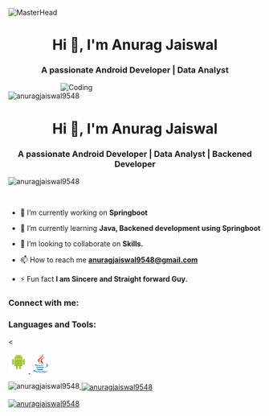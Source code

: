 ![MasterHead](https://1.bp.blogspot.com/-7A4WynwLsMw/XbBpCXG8fHI/AAAAAAAAMt4/uOa1bpLskYgrwGbllhSu2SDj_Mig8SXJQCLcBGAsYHQ/s1600/2000_600px.gif)
<h1 align="center">Hi 👋, I'm Anurag Jaiswal</h1>
<h3 align="center">A passionate Android Developer | Data Analyst</h3>
<img align="right" alt="Coding" width="400" src="https://cdn.dribbble.com/users/1162077/screenshots/3848914/programmer.gif">

<p align="left"> <img src="https://komarev.com/ghpvc/?username=anuragjaiswal9548&label=Profile%20views&color=0e75b6&style=flat" alt="anuragjaiswal9548" /> </p>

<h1 align="center">Hi 👋, I'm Anurag Jaiswal</h1>
<h3 align="center">A passionate Android Developer | Data Analyst  | Backened Developer</h3>

<p align="left"> <img src="https://komarev.com/ghpvc/?username=anuragjaiswal9548&label=Profile%20views&color=0e75b6&style=flat" alt="anuragjaiswal9548" /> </p>

<p align="left"> <a href="https://twitter.com/" target="blank"><img src="https://img.shields.io/twitter/follow/?logo=twitter&style=for-the-badge" alt="" /></a> </p>

- 🔭 I’m currently working on **Springboot**

- 🌱 I’m currently learning **Java,  Backened development using Springboot**

- 👯 I’m looking to collaborate on **Skills.**

- 📫 How to reach me **anuragjaiswal9548@gmail.com**

- ⚡ Fun fact **I am Sincere and Straight forward Guy.**

<h3 align="left">Connect with me:</h3>
<p align="left">
</p>

<h3 align="left">Languages and Tools:</h3>
< <p align="left"> <a href="https://developer.android.com" target="_blank" rel="noreferrer"> <img src="https://raw.githubusercontent.com/devicons/devicon/master/icons/android/android-original-wordmark.svg" alt="android" width="40" height="40"/> </a> <a href="https://www.java.com" target="_blank" rel="noreferrer"> <img src="https://raw.githubusercontent.com/devicons/devicon/master/icons/java/java-original.svg" alt="java" width="40" height="40"/> </a> <a href="https://developer.mozilla.org/en-US/docs/Web/JavaScript" target="_blank" rel="noreferrer"> <!--<img src="https://raw.githubusercontent.com/devicons/devicon/master/icons/javascript/javascript-original.svg" alt="javascript" width="40" height="40"/> </a> <a href="https://kotlinlang.org" target="_blank" rel="noreferrer"> <img src="https://www.vectorlogo.zone/logos/kotlinlang/kotlinlang-icon.svg" alt="kotlin" width="40" height="40"/> </a> <a href="https://www.mysql.com/" target="_blank" rel="noreferrer"> <img src="https://raw.githubusercontent.com/devicons/devicon/master/icons/mysql/mysql-original-wordmark.svg" alt="mysql" width="40" height="40"/> </a> <a href="https://pandas.pydata.org/" target="_blank" rel="noreferrer"> <img src="https://raw.githubusercontent.com/devicons/devicon/2ae2a900d2f041da66e950e4d48052658d850630/icons/pandas/pandas-original.svg" alt="pandas" width="40" height="40"/> </a> <a href="https://www.python.org" target="_blank" rel="noreferrer"> <img src="https://raw.githubusercontent.com/devicons/devicon/master/icons/python/python-original.svg" alt="python" width="40" height="40"/> </a> <a href="https://seaborn.pydata.org/" target="_blank" rel="noreferrer"> <img src="https://seaborn.pydata.org/_images/logo-mark-lightbg.svg" alt="seaborn" width="40" height="40"/> </a> </p> -->

<p><img align="left" src="https://github-readme-stats.vercel.app/api/top-langs?username=anuragjaiswal9548&show_icons=true&locale=en&layout=compact" alt="anuragjaiswal9548" /></p>

<p>&nbsp;<img align="center" src="https://github-readme-stats.vercel.app/api?username=anuragjaiswal9548&show_icons=true&locale=en" alt="anuragjaiswal9548" /></p>

<p><img align="center" src="https://github-readme-streak-stats.herokuapp.com/?user=anuragjaiswal9548&" alt="anuragjaiswal9548" /></p>








<!--
**AnuragJaiswal9548/AnuragJaiswal9548** is a ✨ _special_ ✨ repository because its `README.md` (this file) appears on your GitHub profile.

Here are some ideas to get you started:

- 🔭 I’m currently working on ...
- 🌱 I’m currently learning ...
- 👯 I’m looking to collaborate on ...
- 🤔 I’m looking for help with ...
- 💬 Ask me about ...
- 📫 How to reach me: ...
- 😄 Pronouns: ...
- ⚡ Fun fact: ...
-->
